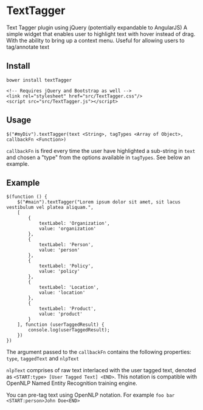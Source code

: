 # TextTagger

Text Tagger plugin using jQuery (potentially expandable to AngularJS) A simple widget that enables user to highlight text with hover instead of drag. With the ability to bring up a context menu. Useful for allowing users to tag/annotate text

## Install

    bower install textTagger
    
    <!-- Requires jQuery and Bootstrap as well -->
    <link rel="stylesheet" href="src/TextTagger.css"/>
    <script src="src/TextTagger.js"></script>

## Usage

    $("#myDiv").textTagger(text <String>, tagTypes <Array of Object>, callbackFn <Function>)

`callbackFn` is fired every time the user have highlighted a sub-string in `text` and chosen a "type" from the options available in `tagTypes`. See below an example.

## Example
    $(function () {
        $("#main").textTagger("Lorem ipsum dolor sit amet, sit lacus vestibulum vel platea aliquam.",
        [
            {
                textLabel: 'Organization',
                value: 'organization'
            },
            {
                textLabel: 'Person',
                value: 'person'
            },
            {
                textLabel: 'Policy',
                value: 'policy'
            },
            {
                textLabel: 'Location',
                value: 'location'
            },
            {
                textLabel: 'Product',
                value: 'product'
            }
        ], function (userTaggedResult) {
            console.log(userTaggedResult);
        })
    })

The argument passed to the `callbackFn` contains the following properties: `type`, `taggedText` and `nlpText`

`nlpText` comprises of raw text interlaced with the user tagged text, denoted as `<START:type> [User Tagged Text] <END>`. This notation is compatible with OpenNLP Named Entity Recognition training engine.

You can pre-tag text using OpenNLP notation. For example `foo bar <START:person>John Doe<END>`
